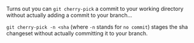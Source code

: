 Turns out you can `git cherry-pick` a commit to your working directory without actually adding a commit to your branch...

`git cherry-pick -n <sha` (where `-n` stands for `no commit`) stages the sha changeset without actually committing it to your branch.
